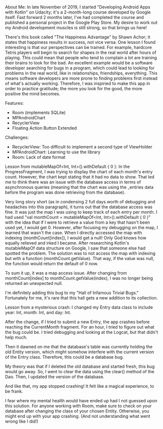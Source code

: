 About Me:
In late November of 2019, I started "Developing Android Apps with Kotlin"⁠ on Udacity; it's a 2-month-long course developed by Google itself. Fast forward 2 months later, I've had completed the course and published a personal project in the Google Play Store. My desire to work out my Android development muscles is still strong, so that brings us here!

There's this book called "The Happiness Advantage" by Shawn Achor; it states that happiness results in success, not vice versa. One lesson  I found interesting is that our perspectives can be trained. For example, hardcore Tetris players will begin to search for shapes in the real world after hours of playing. This could mean that people who tend to complain a lot are training their brains to look for the bad. An excellent example would be a software developer searching for bugs in a program, which could lead to looking for problems in the real world, like in relationships, friendships, everything. This means software developers are more prone to finding problems first instead of what's actually working. Therefore, I was inspiried to make this app in order to practice gratitude; the more you look for the good, the more positive the mind becomes.

Features:
- Room (implements SQLite)
- MPAndroidChart
- RecyclerView
- Floating Action Button Extended

Challenges:
- RecyclerView: Too difficult to implement a second type of ViewHolder
- MPAndroidChart: Learning to use the library
- Room: Lack of date format

Lesson from mutableMapOf<Int, Int>().withDefault { 0 }:
In the ProgressFragment, I was trying to display the chart of each month's entry count. However, the chart kept stating that it had no data to show. That led me to think there was an issue with the database access in terms of asynchronous queries (meaning that the chart was using the \_entries data before the program was done retrieving from the database). 

Very long story short (as in condensing 2 full days worth of debugging and headaches into this paragraph), it turns out that the database access was fine. It was just the map I was using to keep track of each entry per month. I had used "val monthCount = mutableMapOf<Int, Int>().withDefault { 0 }" with the idea that if I were to retrieve a value from a key that hasn't been used yet, I would get 0. However, after focusing my debugging on the map, I learned that wasn't the case. When I directly accessed the map with indexing (monthCount[index]), I would get a null! Only God knows how equally relieved and irked I became. After researching Kotlin's mutableMapOf data structure on Google, I saw that someone else had spotted the problem. The solution was to not access the map with indexing but with a function (monthCount.getValue). That way, if the value was null, the function would return the default of 0 now. 

To sum it up, it was a map access issue. After changing from monthCount[index] to monthCount.getValue(index), I was no longer being returned an unexpected null.

I'm definitely adding this bug to my "Hall of Infamous Trivial Bugs." Fortunately for me, it's rare that this hall gets a new addition to its collection.

Lesson from a mysterious crash:
I changed my Entry data class to include year: Int, month: Int, and day: Int. 

After the change, if I tried to submit a new Entry, the app crashes before reaching the CurrentMonth fragment. For an hour, I tried to figure out what the bug could be. I tried debugging and looking at the Logcat, but that didn't help much. 

Then it dawned on me that the database's table was currently holding the old Entity version, which might somehow interfere with the current version of the Entry class. Therefore, this could be a database bug. 

My theory was that if I deleted the old database and started fresh, this bug would go away. So, I went to clear the data using the clear() method of the Dao. Then, I updated the version of the database. 

And like that, my app stopped crashing! It felt like a magical experience, to be frank.

I fear where my mental health would have ended up had I not guessed upon this solution. For anyone working with Room, make sure to check on your database after changing the class of your chosen Entity. Otherwise, you might end up with your app crashing. (And not understanding what went wrong like I did!)
